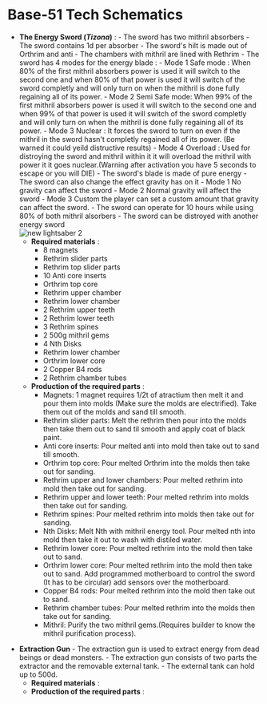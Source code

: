 # Base-51 Tech Schematics
- **The Energy Sword (_Tizona_)**  :
      - The sword has two mithril absorbers
      - The sword contains 1d per absorber
      - The sword's hilt is made out of Orthrim and anti
      - The chambers with mithril are lined with Rethrim
      - The sword has 4 modes for the energy blade :
           - Mode 1 Safe mode : When 80% of the first mithril absorbers power is used it will switch to the second one and when 80% of that power is used it will switch of the sword completly and will only turn on when 
             the mithril is done fully regaining all of its power.
           - Mode 2 Semi Safe mode: When 99% of the first mithril absorbers power is used it will switch to the second one and when 99% of that power is used it will switch of the sword completly and will only turn on 
             when the mithril is done fully regaining all of its power.
           - Mode 3 Nuclear : It forces the sword to turn on even if the mithril in the sword hasn't completly regained all of its power. (Be warned it could yeild distructive results)
           - Mode 4 Overload : Used for distroying the sword and mithril within it it will overload the mithril with power it it goes nuclear.(Warning after activation you have 5 seconds to escape or you will DIE)
      - The sword's blade is made of pure energy
      - The sword can also change the effect gravity has on it
           - Mode 1 No gravity can affect the sword
           - Mode 2 Normal gravity will affect the sword
           - Mode 3 Custom the player can set a custom amount that gravity can affect the sword.
      - The sword can operate for 10 hours while using 80% of both mithril alsorbers
      - The sword can be distroyed with another energy sword      
 ![new lightsaber 2](https://github.com/MC561/Base57_Tech_Schematics/assets/142889516/caaa9e78-169b-4953-ae67-ccf8164c280e)
  - **Required materials** :
      - 8 magnets
      - Rethrim slider parts
      - Rethrim top slider parts
      - 10 Anti core inserts
      - Orthrim top core
      - Rethrim upper chamber
      - Rethrim lower chamber
      - 2 Rethrim upper teeth
      - 2 Rethrim lower teeth
      - 3 Rethrim spines
      - 2 500g mithril gems
      - 4 Nth Disks
      - Rethrim lower chamber
      - Orthrim lower core
      - 2 Copper B4 rods
      - 2 Rethrim chamber tubes
  - **Production of the required parts** :
      - Magnets: 1 magnet requires 1/2t of atractium then melt it and pour them into molds (Make sure the molds are electrified). Take them out of the molds and sand till smooth.
      - Rethrim slider parts: Melt the rethrim then pour into the molds then take them out to sand til smooth and apply coat of black paint.
      - Anti core inserts: Pour melted anti into mold then take out to sand till smooth.
      - Orthrim top core: Pour melted Orthrim into the molds then take out for sanding.
      - Rethrim upper and lower chambers: Pour melted rethrim into mold then take out for sanding.
      - Rethrim upper and lower teeth: Pour melted rethrim into molds then take out for sanding.
      - Rethrim spines: Pour melted rethrim into molds then take out for sanding.
      - Nth Disks: Melt Nth with mithril energy tool. Pour melted nth into mold then take it out to wash with distiled water.
      - Rethrim lower core: Pour melted rethrim into the mold then take out to sand.
      - Orthrim lower core: Pour melted rethrim into the mold then take out to sand. Add programmed motherboard to control the sword (It has to be circular) add sensors over the motherboard.
      - Copper B4 rods: Pour melted rethrim into the mold then take out to sand.
      - Rethrim chamber tubes: Pour melted rethrim into the molds then take out for sanding.
      - Mithril: Purify the two mithril gems.(Requires builder to know the mithril purification process).
+ **Extraction Gun**
      - The extraction gun is used to extract energy from dead beings or dead monsters.
      - The extraction gun consists of two parts the extractor and the removable external tank.
      - The external tank can hold up to 500d.
  - **Required materials** :
  - **Production of the required parts** :
